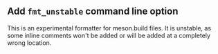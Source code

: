 ## Add `fmt_unstable` command line option

This is an experimental formatter for meson.build files. It is unstable,
as some inline comments won't be added or will be added at a completely
wrong location.
